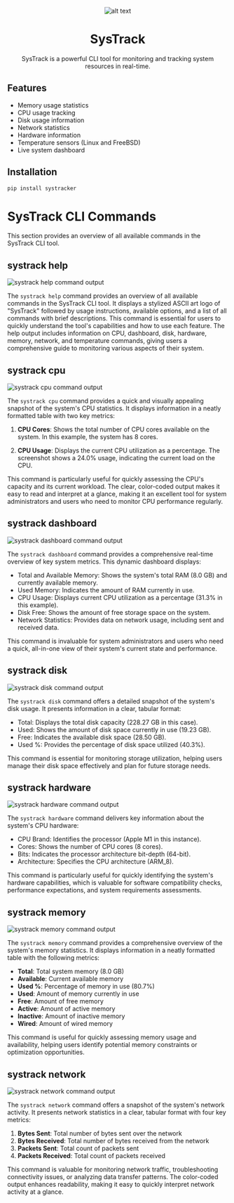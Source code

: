 <p align="center">
  <img src="https://raw.githubusercontent.com/VenturaSync/SysTrack/main/images/main.png" alt="alt text">
</p>

<h1 align="center">SysTrack</h1>

<p align='center'>SysTrack is a powerful CLI tool for monitoring and tracking system resources in real-time.</p>

## Features

- Memory usage statistics
- CPU usage tracking
- Disk usage information
- Network statistics
- Hardware information
- Temperature sensors (Linux and FreeBSD)
- Live system dashboard

## Installation

```bash
pip install systracker
```

# SysTrack CLI Commands

This section provides an overview of all available commands in the SysTrack CLI tool.

## systrack help

![systrack help command output](https://raw.githubusercontent.com/VenturaSync/SysTrack/main/images/systrack_help.png)

The `systrack help` command provides an overview of all available commands in the SysTrack CLI tool. It displays a stylized ASCII art logo of "SysTrack" followed by usage instructions, available options, and a list of all commands with brief descriptions. This command is essential for users to quickly understand the tool's capabilities and how to use each feature. The help output includes information on CPU, dashboard, disk, hardware, memory, network, and temperature commands, giving users a comprehensive guide to monitoring various aspects of their system.

## systrack cpu

![systrack cpu command output](https://raw.githubusercontent.com/VenturaSync/SysTrack/main/images/systrack_cpu.png)

The `systrack cpu` command provides a quick and visually appealing snapshot of the system's CPU statistics. It displays information in a neatly formatted table with two key metrics:

1. **CPU Cores**: Shows the total number of CPU cores available on the system. In this example, the system has 8 cores.

2. **CPU Usage**: Displays the current CPU utilization as a percentage. The screenshot shows a 24.0% usage, indicating the current load on the CPU.

This command is particularly useful for quickly assessing the CPU's capacity and its current workload. The clear, color-coded output makes it easy to read and interpret at a glance, making it an excellent tool for system administrators and users who need to monitor CPU performance regularly.

## systrack dashboard

![systrack dashboard command output](https://raw.githubusercontent.com/VenturaSync/SysTrack/main/images/systrack_dashboard.png)

The `systrack dashboard` command provides a comprehensive real-time overview of key system metrics. This dynamic dashboard displays:

- Total and Available Memory: Shows the system's total RAM (8.0 GB) and currently available memory.
- Used Memory: Indicates the amount of RAM currently in use.
- CPU Usage: Displays current CPU utilization as a percentage (31.3% in this example).
- Disk Free: Shows the amount of free storage space on the system.
- Network Statistics: Provides data on network usage, including sent and received data.

This command is invaluable for system administrators and users who need a quick, all-in-one view of their system's current state and performance.

## systrack disk

![systrack disk command output](https://raw.githubusercontent.com/VenturaSync/SysTrack/main/images/systrack_disk.png)

The `systrack disk` command offers a detailed snapshot of the system's disk usage. It presents information in a clear, tabular format:

- Total: Displays the total disk capacity (228.27 GB in this case).
- Used: Shows the amount of disk space currently in use (19.23 GB).
- Free: Indicates the available disk space (28.50 GB).
- Used %: Provides the percentage of disk space utilized (40.3%).

This command is essential for monitoring storage utilization, helping users manage their disk space effectively and plan for future storage needs.

## systrack hardware

![systrack hardware command output](https://raw.githubusercontent.com/VenturaSync/SysTrack/main/images/systrack_hardware.png)

The `systrack hardware` command delivers key information about the system's CPU hardware:

- CPU Brand: Identifies the processor (Apple M1 in this instance).
- Cores: Shows the number of CPU cores (8 cores).
- Bits: Indicates the processor architecture bit-depth (64-bit).
- Architecture: Specifies the CPU architecture (ARM_8).

This command is particularly useful for quickly identifying the system's hardware capabilities, which is valuable for software compatibility checks, performance expectations, and system requirements assessments.

## systrack memory

![systrack memory command output](https://raw.githubusercontent.com/VenturaSync/SysTrack/main/images/systrack_memory.png)


The `systrack memory` command provides a comprehensive overview of the system's memory statistics. It displays information in a neatly formatted table with the following metrics:

- **Total**: Total system memory (8.0 GB)
- **Available**: Current available memory
- **Used %**: Percentage of memory in use (80.7%)
- **Used**: Amount of memory currently in use
- **Free**: Amount of free memory
- **Active**: Amount of active memory
- **Inactive**: Amount of inactive memory
- **Wired**: Amount of wired memory

This command is useful for quickly assessing memory usage and availability, helping users identify potential memory constraints or optimization opportunities.

## systrack network

![systrack network command output](https://raw.githubusercontent.com/VenturaSync/SysTrack/main/images/systrack_network.png)

The `systrack network` command offers a snapshot of the system's network activity. It presents network statistics in a clear, tabular format with four key metrics:

1. **Bytes Sent**: Total number of bytes sent over the network
2. **Bytes Received**: Total number of bytes received from the network
3. **Packets Sent**: Total count of packets sent
4. **Packets Received**: Total count of packets received

This command is valuable for monitoring network traffic, troubleshooting connectivity issues, or analyzing data transfer patterns. The color-coded output enhances readability, making it easy to quickly interpret network activity at a glance.
